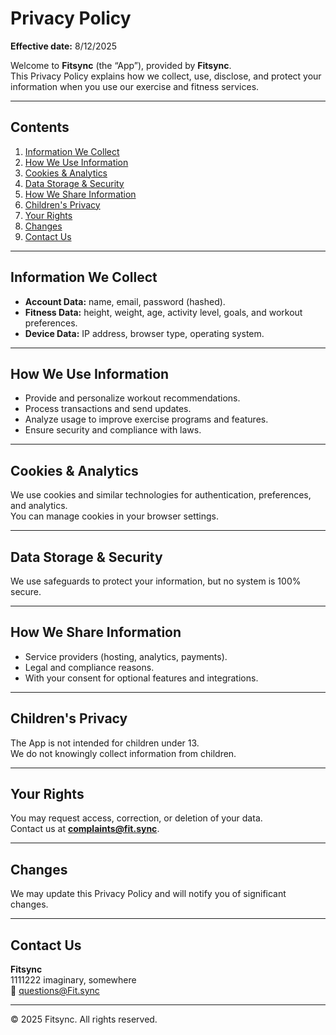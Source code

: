# Privacy Policy

**Effective date:** 8/12/2025

Welcome to **Fitsync** (the “App”), provided by **Fitsync**.  
This Privacy Policy explains how we collect, use, disclose, and protect your information when you use our exercise and fitness services.

---

## Contents

1. [Information We Collect](#information-we-collect)
2. [How We Use Information](#how-we-use-information)
3. [Cookies & Analytics](#cookies--analytics)
4. [Data Storage & Security](#data-storage--security)
5. [How We Share Information](#how-we-share-information)
6. [Children's Privacy](#childrens-privacy)
7. [Your Rights](#your-rights)
8. [Changes](#changes)
9. [Contact Us](#contact-us)

---

## Information We Collect

- **Account Data:** name, email, password (hashed).
- **Fitness Data:** height, weight, age, activity level, goals, and workout preferences.
- **Device Data:** IP address, browser type, operating system.

---

## How We Use Information

- Provide and personalize workout recommendations.
- Process transactions and send updates.
- Analyze usage to improve exercise programs and features.
- Ensure security and compliance with laws.

---

## Cookies & Analytics

We use cookies and similar technologies for authentication, preferences, and analytics.  
You can manage cookies in your browser settings.

---

## Data Storage & Security

We use safeguards to protect your information, but no system is 100% secure.

---

## How We Share Information

- Service providers (hosting, analytics, payments).
- Legal and compliance reasons.
- With your consent for optional features and integrations.

---

## Children's Privacy

The App is not intended for children under 13.  
We do not knowingly collect information from children.

---

## Your Rights

You may request access, correction, or deletion of your data.  
Contact us at **complaints@fit.sync**.

---

## Changes

We may update this Privacy Policy and will notify you of significant changes.

---

## Contact Us

**Fitsync**  
1111222 imaginary, somewhere  
📧 questions@Fit.sync

---

© 2025 Fitsync. All rights reserved.
